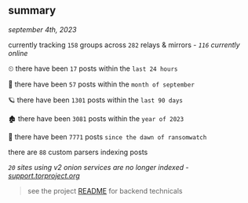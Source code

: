 
## summary
_september 4th, 2023_

currently tracking `158` groups across `282` relays & mirrors - _`116` currently online_

⏲ there have been `17` posts within the `last 24 hours`

🦈 there have been `57` posts within the `month of september`

🪐 there have been `1301` posts within the `last 90 days`

🏚 there have been `3081` posts within the `year of 2023`

🦕 there have been `7771` posts `since the dawn of ransomwatch`

there are `88` custom parsers indexing posts

_`20` sites using v2 onion services are no longer indexed - [support.torproject.org](https://support.torproject.org/onionservices/v2-deprecation/)_

> see the project [README](https://github.com/joshhighet/ransomwatch#ransomwatch--) for backend technicals
